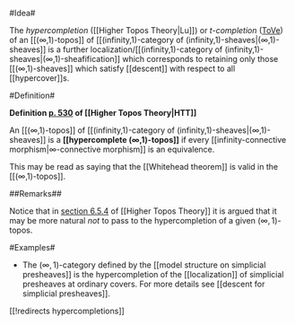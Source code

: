 #Idea#

The _hypercompletion_ ([[Higher Topos Theory|Lu]]) or _$t$-completion_ ([ToVe](http://poincare.dma.unifi.it/~vezzosi/papers/msri.pdf)) of an [[(∞,1)-topos]] of [[(infinity,1)-category of (infinity,1)-sheaves|(∞,1)-sheaves]] is a further localization/[[(infinity,1)-category of (infinity,1)-sheaves|(∞,1)-sheafification]] which corresponds to retaining only those [[(∞,1)-sheaves]] which satisfy [[descent]] with respect to all [[hypercover]]s.

#Definition#

**Definition [p. 530](http://www.math.harvard.edu/~lurie/papers/highertopoi.pdf#page=530) of [[Higher Topos Theory|HTT]]**

An [[(∞,1)-topos]] of [[(infinity,1)-category of (infinity,1)-sheaves|(∞,1)-sheaves]] is a **[[hypercomplete (∞,1)-topos]]**  if every [[infinity-connective morphism|∞-connective morphism]] is an equivalence.

This may be read as saying that the [[Whitehead theorem]] is valid in the [[(∞,1)-topos]].

##Remarks##

Notice that in [section 6.5.4](http://www.math.harvard.edu/~lurie/papers/highertopoi.pdf#page=539) of [[Higher Topos Theory]] it is argued that it may be more natural _not_ to pass to the hypercompletion of a given $(\infty,1)$-topos.



#Examples#

* The $(\infty,1)$-category defined by the [[model structure on simplicial presheaves]] is the hypercompletion of the [[localization]] of simplicial presheaves at ordinary covers. For more details see [[descent for simplicial presheaves]].


[[!redirects hypercompletions]]